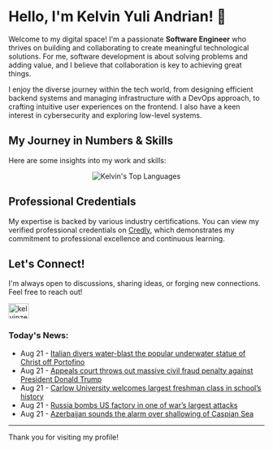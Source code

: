 # Hello, I'm Kelvin Yuli Andrian! 👋

Welcome to my digital space! I'm a passionate **Software Engineer** who thrives on building and collaborating to create meaningful technological solutions. For me, software development is about solving problems and adding value, and I believe that collaboration is key to achieving great things.

I enjoy the diverse journey within the tech world, from designing efficient backend systems and managing infrastructure with a DevOps approach, to crafting intuitive user experiences on the frontend. I also have a keen interest in cybersecurity and exploring low-level systems.

## My Journey in Numbers & Skills

Here are some insights into my work and skills:

<p align="center">
  <img src="https://github-readme-stats.vercel.app/api/top-langs/?username=kelvinzer0&layout=compact&theme=radical" alt="Kelvin's Top Languages" />
</p>

## Professional Credentials

My expertise is backed by various industry certifications. You can view my verified professional credentials on [Credly](https://www.credly.com/users/kelvin-yuli-andrian/badges), which demonstrates my commitment to professional excellence and continuous learning.

## Let's Connect!

I'm always open to discussions, sharing ideas, or forging new connections. Feel free to reach out!

<p align="left">
    <a href="https://linkedin.com/in/kelvinzero" target="blank"><img align="center" src="https://cdn.jsdelivr.net/npm/simple-icons@3.0.1/icons/linkedin.svg" alt="kelvinzero" height="30" width="40" /></a>
</p>

### Today's News:

<!-- feed start -->
- Aug 21 - [Italian divers water-blast the popular underwater statue of Christ off Portofino](https://www.yahoo.com/news/articles/italian-divers-water-blast-popular-145151676.html)
- Aug 21 - [Appeals court throws out massive civil fraud penalty against President Donald Trump](https://www.yahoo.com/news/articles/appeals-court-throws-massive-civil-144304109.html)
- Aug 21 - [Carlow University welcomes largest freshman class in school’s history](https://www.yahoo.com/news/articles/carlow-university-welcomes-largest-freshman-142047605.html)
- Aug 21 - [Russia bombs US factory in one of war’s largest attacks](https://www.yahoo.com/news/articles/russia-bombs-us-factory-one-104750986.html)
- Aug 21 - [Azerbaijan sounds the alarm over shallowing of Caspian Sea](https://www.yahoo.com/news/articles/azerbaijan-sounds-alarm-over-shallowing-123557949.html)
<!-- feed end -->

---

Thank you for visiting my profile!
